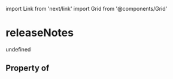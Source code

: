 import Link from 'next/link'
import Grid from '@components/Grid'

# releaseNotes

undefined

## Property of




